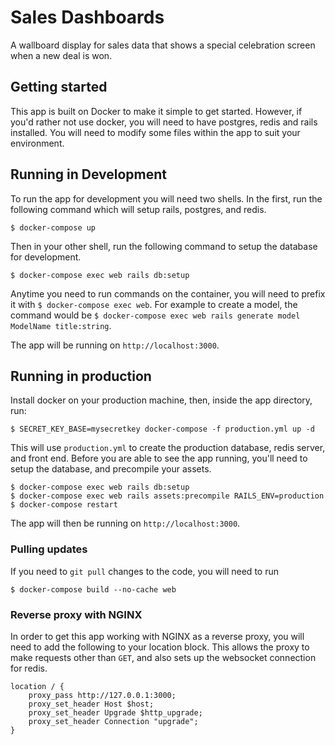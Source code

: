# Sales Dashboards

A wallboard display for sales data that shows a special celebration screen when a new deal is won.

## Getting started

This app is built on Docker to make it simple to get started. However, if you'd rather not use docker, you will need to have postgres, redis and rails installed. You will need to modify some files within the app to suit your environment. 

## Running in Development

To run the app for development you will need two shells. In the first, run the following command which will setup rails, postgres, and redis.

```
$ docker-compose up
```

Then in your other shell, run the following command to setup the database for development.

```
$ docker-compose exec web rails db:setup
```

Anytime you need to run commands on the container, you will need to prefix it with `$ docker-compose exec web`. For example to create a model, the command would be `$ docker-compose exec web rails generate model ModelName title:string`.

The app will be running on `http://localhost:3000`.

## Running in production

Install docker on your production machine, then, inside the app directory, run:

```
$ SECRET_KEY_BASE=mysecretkey docker-compose -f production.yml up -d
``` 

This will use `production.yml` to create the production database, redis server, and front end. 
Before you are able to see the app running, you'll need to setup the database, and precompile your assets.

```
$ docker-compose exec web rails db:setup
$ docker-compose exec web rails assets:precompile RAILS_ENV=production
$ docker-compose restart
```

The app will then be running on `http://localhost:3000`.

### Pulling updates

If you need to `git pull` changes to the code, you will need to run 

```
$ docker-compose build --no-cache web
```

### Reverse proxy with NGINX

In order to get this app working with NGINX as a reverse proxy, you will need to add the following to your location block. This allows the proxy to make requests other than `GET`, and also sets up the websocket connection for redis.

```
location / {
    proxy_pass http://127.0.0.1:3000;
    proxy_set_header Host $host;
    proxy_set_header Upgrade $http_upgrade;
    proxy_set_header Connection "upgrade";
}

```